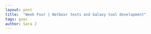 ```yaml
---
layout: post
title:  "Week Four | Netboxr tests and Galaxy tool development"
tags: gsoc
author: Sara J
---
```


